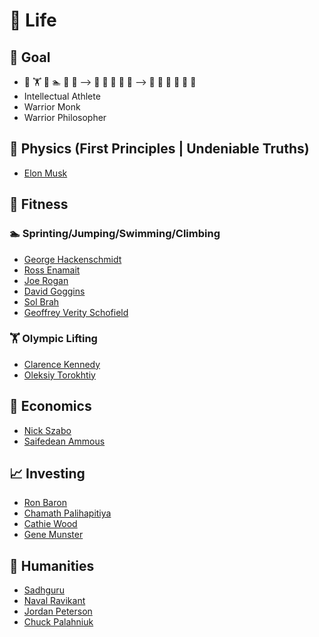 # 🧬 Life
## 🚀 Goal
* 🌄 🏋️ 🧗 🏊 🏃 🚴 ⟶ 🍎 🥛 🥦 🥕 🥗 ⟶ 🏡 🧘 🔕 🙈 🙊 🙉
* Intellectual Athlete
* Warrior Monk
* Warrior Philosopher

## 📐 Physics (First Principles | Undeniable Truths)
* [Elon Musk](https://twitter.com/elonmusk)

## 🧍 Fitness
### 🏊 Sprinting/Jumping/Swimming/Climbing
  * [George Hackenschmidt](https://en.wikipedia.org/wiki/George_Hackenschmidt)
  * [Ross Enamait](https://twitter.com/rosstraining)
  * [Joe Rogan](https://twitter.com/joerogan)
  * [David Goggins](https://www.instagram.com/davidgoggins/)
  * [Sol Brah](https://twitter.com/solbrah)
  * [Geoffrey Verity Schofield](https://www.youtube.com/channel/UCObA5o3mcc1felIMAv6cukw)

### 🏋️ Olympic Lifting
  * [Clarence Kennedy](https://www.instagram.com/clarencekennedy_/)
  * [Oleksiy Torokhtiy](https://www.instagram.com/torokhtiy/)

## 🧮 Economics
* [Nick Szabo](https://twitter.com/NickSzabo4)
* [Saifedean Ammous](https://twitter.com/saifedean)

## 📈 Investing
* [Ron Baron](https://twitter.com/baronfunds)
* [Chamath Palihapitiya](https://twitter.com/chamath)
* [Cathie Wood](https://twitter.com/cathiedwood)
* [Gene Munster](https://twitter.com/munster_gene)

## 🗿 Humanities
* [Sadhguru](https://twitter.com/SadhguruJV)
* [Naval Ravikant](https://twitter.com/naval)
* [Jordan Peterson](https://twitter.com/jordanbpeterson)
* [Chuck Palahniuk](https://twitter.com/chuckpalahniuk)
